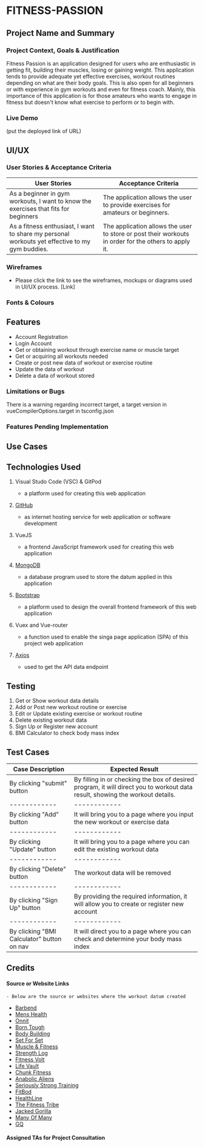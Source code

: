 # FITNESS-PASSION

## Project Name and Summary

### Project Context, Goals & Justification 

Fitness Passion is an application designed for users who are enthusiastic in getting fit, building their muscles, losing or gaining weight. This application tends to provide adequate yet effective exercises, workout routines depending on what are their body goals. This is also open for all beginners or with experience in gym workouts and even for fitness coach. Mainly, this importance of this application is for those amateurs who wants to engage in fitness but doesn't know what exercise to perform or to begin with.

### Live Demo

(put the deployed link of URL)

## UI/UX

### User Stories & Acceptance Criteria

User Stories | Acceptance Criteria
------------ | ------------
As a beginner in gym workouts, I want to know the exercises that fits for beginners | The application allows the user to provide exercises for amateurs or beginners.
As a fitness enthusiast, I want to share my personal workouts yet effective to my gym buddies. | The application allows the user to store or post their workouts in order for the others to apply it.

### Wireframes

* Please click the link to see the wireframes, mockups or diagrams used in UI/UX process. [Link]

### Fonts & Colours

## Features

* Account Registration
* Login Account
* Get or obtaining workout through exercise name or muscle target
* Get or acquiring all workouts needed
* Create or post new data of workout or exercise routine
* Update the data of workout
* Delete a data of workout stored

### Limitations or Bugs

There is a warning regarding incorrect target, a target version in vueCompilerOptions.target in tsconfig.json

### Features Pending Implementation

## Use Cases

## Technologies Used

1. Visual Studo Code (VSC) & GitPod
    - a platform used for creating this web application

2. [GitHub](https://github.com/)
    - as internet hosting service for web application or software development

3. VueJS
    - a frontend JavaScript framework used for creating this web application

4. [MongoDB](https://www.mongodb.com/)
    - a database program used to store the datum applied in this application

5. [Bootstrap](https://getbootstrap.com/docs/5.2/getting-started/introduction/)
    - a platform used to design the overall frontend framework of this web application

6. Vuex and Vue-router
    - a function used to enable the singa page application (SPA) of this project web application

7. [Axios](https://axios-http.com/docs/intro)
    - used to get the API data endpoint

## Testing

1. Get or Show workout data details
2. Add or Post new workout routine or exercise
3. Edit or Update existing exercise or workout routine
4. Delete existing workout data
5. Sign Up or Register new account
6. BMI Calculator to check body mass index

## Test Cases

Case Description | Expected Result
------------ | ------------
By clicking "submit" button | By filling in or checking the box of desired program, it will direct you to workout data result, showing the workout details.
------------ | ------------
By clicking "Add" button | It will bring you to a page where you input the new workout or exercise data
------------ | ------------
By clicking "Update" button | It will bring you to a page where you can edit the existing workout data
------------ | ------------
By clicking "Delete" button | The workout data will be removed
------------ | ------------
By clicking "Sign Up" button | By providing the required information, it will allow you to create or register new account
------------ | ------------
By clicking "BMI Calculator" button on nav | It will direct you to a page where you can check and determine your body mass index

## Credits

#### Source or Website Links
    - Below are the source or websites where the workout datum created

* [Barbend](https://barbend.com/)
* [Mens Health](https://www.menshealth.com/)
* [Onnit](https://www.onnit.com/)
* [Born Tough](https://www.borntough.com/)
* [Body Building](https://www.bodybuilding.com/)
* [Set For Set](https://www.setforset.com/)
* [Muscle & Fitness](https://www.muscleandfitness.com/)
* [Strength Log](https://www.strengthlog.com/)
* [Fitness Volt](https://fitnessvolt.com/)
* [Life Vault](https://liftvault.com/)
* [Chunk Fitness](https://chunkfitness.com/)
* [Anabolic Aliens](https://anabolicaliens.com/)
* [Seriously Strong Training](https://seriouslystrongtraining.com/)
* [FitBod](https://fitbod.me/)
* [HealthLine](https://www.healthline.com/)
* [The Fitness Tribe](https://thefitnesstribe.com/)
* [Jacked Gorilla](https://jackedgorilla.com/)
* [Many Of Many](https://manofmany.com/)
* [GQ](https://www.gq.com/)

#### Assigned TAs for Project Consultation
    